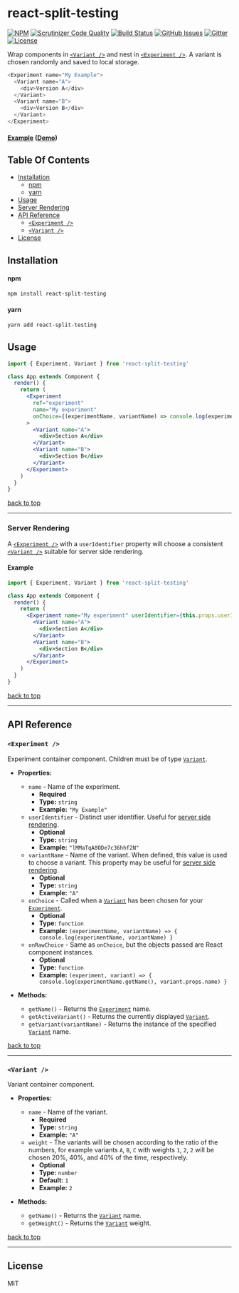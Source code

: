 # react-split-testing

[![NPM](https://img.shields.io/npm/v/react-split-testing.svg?style=flat-square)](https://www.npmjs.com/package/react-split-testing)  [![Scrutinizer Code Quality](https://img.shields.io/scrutinizer/g/expert-m/react-split-testing.svg?style=flat-square)](https://scrutinizer-ci.com/g/expert-m/react-split-testing/?branch=master)  [![Build Status](https://img.shields.io/scrutinizer/build/g/expert-m/react-split-testing.svg?style=flat-square)](https://scrutinizer-ci.com/g/expert-m/react-split-testing/build-status/master)  [![GitHub Issues](https://img.shields.io/github/issues/expert-m/react-split-testing.svg?style=flat-square)](https://github.com/expert-m/react-split-testing/issues)  [![Gitter](https://img.shields.io/badge/gitter-join_chat-blue.svg?style=flat-square)](https://gitter.im/expert_m/react-split-testing)  [![License](https://img.shields.io/badge/license-MIT-blue.svg?style=flat-square)](https://opensource.org/licenses/MIT)

Wrap components in [`<Variant />`](#variant-) and nest in [`<Experiment />`](#experiment-). A variant is chosen randomly and saved to local storage.

```js
<Experiment name="My Example">
  <Variant name="A">
    <div>Version A</div>
  </Variant>
  <Variant name="B">
    <div>Version B</div>
  </Variant>
</Experiment>
```

#### [Example](https://github.com/expert-m/react-split-testing/tree/master/examples/simple) ([Demo](https://expert-m.github.io/react-split-testing/))

## Table Of Contents
- [Installation](#installation)
    - [npm](#npm)
    - [yarn](#yarn)
- [Usage](#usage)
- [Server Rendering](#server-rendering)
- [API Reference](#api-reference)
  - [`<Experiment />`](#experiment-)
  - [`<Variant />`](#variant-)
- [License](#license)

## Installation

#### npm
```bash
npm install react-split-testing
```

#### yarn
```bash
yarn add react-split-testing
```

## Usage

```jsx
import { Experiment, Variant } from 'react-split-testing'

class App extends Component {
  render() {
    return (
      <Experiment
        ref="experiment"
        name="My experiment"
        onChoice={(experimentName, variantName) => console.log(experimentName, variantName)}
      >
        <Variant name="A">
          <div>Section A</div>
        </Variant>
        <Variant name="B">
          <div>Section B</div>
        </Variant>
      </Experiment>
    )
  }
}
```

[back to top](#table-of-contents)

---

### Server Rendering
A [`<Experiment />`](#experiment-) with a `userIdentifier` property will choose a consistent [`<Variant />`](#variant-) suitable for server side rendering.

#### Example

```jsx
import { Experiment, Variant } from 'react-split-testing'

class App extends Component {
  render() {
    return (
      <Experiment name="My experiment" userIdentifier={this.props.userIdentifier}>
        <Variant name="A">
          <div>Section A</div>
        </Variant>
        <Variant name="B">
          <div>Section B</div>
        </Variant>
      </Experiment>
    )
  }
}
```

[back to top](#table-of-contents)

---

## API Reference

### `<Experiment />`

Experiment container component. Children must be of type [`Variant`](#variant-).

* **Properties:**
  * `name` - Name of the experiment.
    * **Required**
    * **Type:** `string`
    * **Example:** `"My Example"`
  * `userIdentifier` - Distinct user identifier. Useful for [server side rendering](#server-rendering).
    * **Optional**
    * **Type:** `string`
    * **Example:** `"lMMaTqA8ODe7c36hhf2N"`
  * `variantName` - Name of the variant. When defined, this value is used to choose a variant. This property may be useful for [server side rendering](#server-rendering).
    * **Optional**
    * **Type:** `string`
    * **Example:** `"A"`
  * `onChoice` - Called when a [`Variant`](#variant-) has been chosen for your [`Experiment`](#experiment-).
    * **Optional**
    * **Type:** `function`
    * **Example:** `(experimentName, variantName) => { console.log(experimentName, variantName) }`
  * `onRawChoice` - Same as `onChoice`, but the objects passed are React component instances.
    * **Optional**
    * **Type:** `function`
    * **Example:** `(experiment, variant) => { console.log(experimentName.getName(), variant.props.name) }`

* **Methods:**
  * `getName()` - Returns the [`Experiment`](#experiment-) name.
  * `getActiveVariant()` - Returns the currently displayed [`Variant`](#variant-).
  * `getVariant(variantName)` - Returns the instance of the specified [`Variant`](#variant-) name.

[back to top](#table-of-contents)

---

### `<Variant />`

Variant container component.

* **Properties:**
  * `name` - Name of the variant.
    * **Required**
    * **Type:** `string`
    * **Example:** `"A"`
  * `weight` - The variants will be chosen according to the ratio of the numbers, for example variants `A`, `B`, `C` with weights `1`, `2`, `2` will be chosen 20%, 40%, and 40% of the time, respectively.
    * **Optional**
    * **Type:** `number`
    * **Default:** `1`
    * **Example:** `2`

* **Methods:**
  * `getName()` - Returns the [`Variant`](#variant-) name.
  * `getWeight()` - Returns the [`Variant`](#variant-) weight.

[back to top](#table-of-contents)

---

## License
MIT
